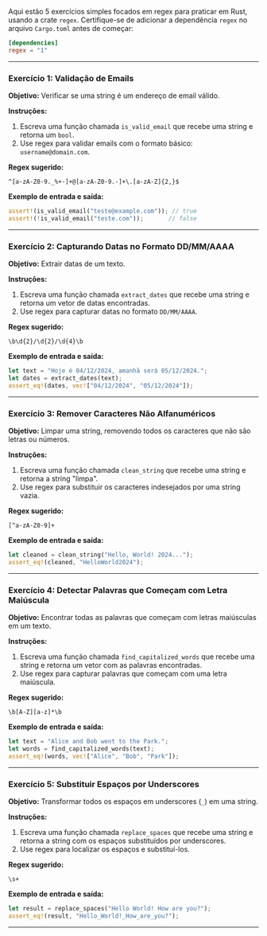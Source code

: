 Aqui estão 5 exercícios simples focados em regex para praticar em Rust, usando a crate `regex`. Certifique-se de adicionar a dependência `regex` no arquivo `Cargo.toml` antes de começar:

```toml
[dependencies]
regex = "1"
```

---

### **Exercício 1: Validação de Emails**
**Objetivo:** Verificar se uma string é um endereço de email válido.

**Instruções:**
1. Escreva uma função chamada `is_valid_email` que recebe uma string e retorna um `bool`.
2. Use regex para validar emails com o formato básico: `username@domain.com`.

**Regex sugerido:**
```regex
^[a-zA-Z0-9._%+-]+@[a-zA-Z0-9.-]+\.[a-zA-Z]{2,}$
```

**Exemplo de entrada e saída:**
```rust
assert!(is_valid_email("teste@example.com")); // true
assert!(!is_valid_email("teste.com"));       // false
```

---

### **Exercício 2: Capturando Datas no Formato DD/MM/AAAA**
**Objetivo:** Extrair datas de um texto.

**Instruções:**
1. Escreva uma função chamada `extract_dates` que recebe uma string e retorna um vetor de datas encontradas.
2. Use regex para capturar datas no formato `DD/MM/AAAA`.

**Regex sugerido:**
```regex
\b\d{2}/\d{2}/\d{4}\b
```

**Exemplo de entrada e saída:**
```rust
let text = "Hoje é 04/12/2024, amanhã será 05/12/2024.";
let dates = extract_dates(text);
assert_eq!(dates, vec!["04/12/2024", "05/12/2024"]);
```

---

### **Exercício 3: Remover Caracteres Não Alfanuméricos**
**Objetivo:** Limpar uma string, removendo todos os caracteres que não são letras ou números.

**Instruções:**
1. Escreva uma função chamada `clean_string` que recebe uma string e retorna a string "limpa".
2. Use regex para substituir os caracteres indesejados por uma string vazia.

**Regex sugerido:**
```regex
[^a-zA-Z0-9]+
```

**Exemplo de entrada e saída:**
```rust
let cleaned = clean_string("Hello, World! 2024...");
assert_eq!(cleaned, "HelloWorld2024");
```

---

### **Exercício 4: Detectar Palavras que Começam com Letra Maiúscula**
**Objetivo:** Encontrar todas as palavras que começam com letras maiúsculas em um texto.

**Instruções:**
1. Escreva uma função chamada `find_capitalized_words` que recebe uma string e retorna um vetor com as palavras encontradas.
2. Use regex para capturar palavras que começam com uma letra maiúscula.

**Regex sugerido:**
```regex
\b[A-Z][a-z]*\b
```

**Exemplo de entrada e saída:**
```rust
let text = "Alice and Bob went to the Park.";
let words = find_capitalized_words(text);
assert_eq!(words, vec!["Alice", "Bob", "Park"]);
```

---

### **Exercício 5: Substituir Espaços por Underscores**
**Objetivo:** Transformar todos os espaços em underscores (`_`) em uma string.

**Instruções:**
1. Escreva uma função chamada `replace_spaces` que recebe uma string e retorna a string com os espaços substituídos por underscores.
2. Use regex para localizar os espaços e substituí-los.

**Regex sugerido:**
```regex
\s+
```

**Exemplo de entrada e saída:**
```rust
let result = replace_spaces("Hello World! How are you?");
assert_eq!(result, "Hello_World!_How_are_you?");
```

---